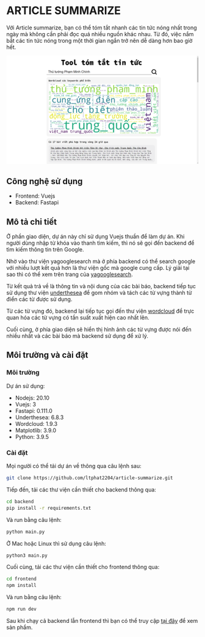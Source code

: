 # ARTICLE SUMMARIZE

Với Article summarize, bạn có thể tóm tắt nhanh các tin tức nóng nhất trong ngày mà không cần phải đọc quá nhiều nguồn khác nhau. Từ đó, việc nắm bắt các tin tức nóng trong một thời gian ngắn trở nên dễ dàng hơn bao giờ hết.

![Example](screenshots/demo.png)

## Công nghệ sử dụng

- Frontend: Vuejs
- Backend: Fastapi

## Mô tả chi tiết
Ở phần giao diện, dự án này chỉ sử dụng Vuejs thuần để làm dự án. Khi người dùng nhập từ khóa vào thanh tìm kiếm, thì nó sẽ gọi đến backend để tìm kiếm thông tin trên Google.

Nhờ vào thư viện yagooglesearch mà ở phía backend có thể search google với nhiều lượt kết quả hơn là thư viện gốc mà google cung cấp. Lý giải tại sao thì có thể xem trên trang của [yagooglesearch](https://pypi.org/project/yagooglesearch/).

Từ kết quả trả về là thông tin và nội dung của các bài báo, backend tiếp tục sử dụng thư viện [underthesea](https://github.com/undertheseanlp/underthesea) để gom nhóm và tách các từ vựng thành từ điển các từ được sử dụng.

Từ các từ vựng đó, backend lại tiếp tục gọi đến thư viện [wordcloud](https://pypi.org/project/wordcloud/) để trực quan hóa các từ vựng có tần suất xuất hiện cao nhất lên.

Cuối cùng, ở phía giao diện sẽ hiển thị hình ảnh các từ vựng được nói đến nhiều nhất và các bài báo mà backend sử dụng để xử lý.

## Môi trường và cài đặt

### Môi trường

Dự án sử dụng:

- Nodejs: 20.10
- Vuejs: 3
- Fastapi: 0.111.0
- Underthesea: 6.8.3
- Wordcloud: 1.9.3
- Matplotlib: 3.9.0
- Python: 3.9.5

### Cài đặt

Mọi người có thể tải dự án về thông qua câu lệnh sau:

``` bash
git clone https://github.com/ltphat2204/article-summarize.git
```

Tiếp đến, tải các thư viện cần thiết cho backend thông qua:

``` bash
cd backend
pip install -r requirements.txt
```

Và run bằng câu lệnh:

``` bash
python main.py
```

Ở Mac hoặc Linux thì sử dụng câu lệnh:

``` bash
python3 main.py
```

Cuối cùng, tải các thư viện cần thiết cho frontend thông qua:

``` bash
cd frontend
npm install
```

Và run bằng câu lệnh:

``` bash
npm run dev
```

Sau khi chạy cả backend lẫn frontend thì bạn có thể truy cập [tại đây](http://localhost:5173/) để xem sản phẩm.